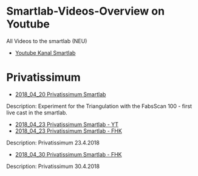 Smartlab-Videos-Overview on Youtube
=====================

All Videos to the smartlab (NEU)
* [Youtube Kanal Smartlab](https://www.youtube.com/channel/UC6--DeglywhdlkVCK2jSGQg)

Privatissimum
=====================
* [2018_04_20 Privatissimum Smartlab](https://youtu.be/GYzbqOBqjh4)

Description: Experiment for the Triangulation with the FabsScan 100 - first live cast in the smartlab.

* [2018_04_23 Privatissimum Smartlab - YT](https://youtu.be/-QwOoLBjIZU)
* [2018_04_23 Privatissimum Smartlab - FHK](https://vc.fh-kaernten.at/pu5rme745q3n)

Description: Privatissimum 23.4.2018

* [2018_04_30 Privatissimum Smartlab - FHK](https://vc.fh-kaernten.at/ps5vgrnv711b)

Description: Privatissimum 30.4.2018

